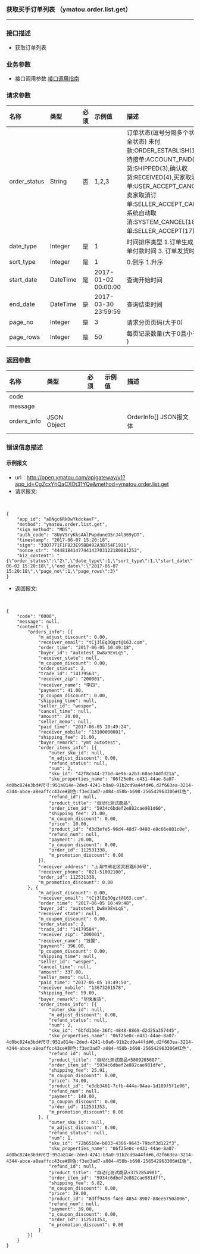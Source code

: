 ### 获取买手订单列表 （ymatou.order.list.get）

---

### 接口描述

* 获取订单列表

### 业务参数

* 接口调用参数 [接口调用指南](/openapi/how-to-call-api.md)


### 请求参数

| 名称 | 类型 | 必须 | 示例值 | 描述 |
| :--- | :--- | :--- | :--- | :--- |
| order\_status | String | 否 | 1,2,3 | 订单状态(逗号分隔多个状态,传空为全状态) 未付款:ORDER_ESTABLISH(1),已付款待接单:ACCOUNT_PAID(2),已发货:SHIPPED(3),确认收货:RECEIVED(4),买家取消订单:USER_ACCEPT_CANCEL(12),卖家取消订单:SELLER_ACCEPT_CANCEL(13),系统自动取消:SYSTEM_CANCEL(18),已接单:SELLER_ACCEPT(17)  |
| date\_type | Integer | 是 | 1 | 时间排序类型 1.订单生成时间  2.订单付款时间  3. 订单发货时间 |
| sort\_type | Integer | 是 | 1 | 0.倒序  1.升序 |
| start\_date | DateTime | 是 | 2017-01-02 00:00:00 | 查询开始时间 |
| end\_date | DateTime | 是 | 2017-03-30 23:59:59 | 查询结束时间 |
| page\_no | Integer | 是 | 3 | 请求分页页码(大于0) |
| page\_rows | Integer | 是 | 50 | 每页记录数量(大于0且小于等于100 )|

### 返回参数

| 名称 | 类型 | 必须 | 示例值 | 描述 |
| :--- | :--- | :--- | :--- | :--- |
| code |  |  |  |  |
| message |  |  |  |  |
| orders\_info | JSON Object |  |  |  OrderInfo\[\] JSON报文体|
|  |  |  |  |  |


### 错误信息描述



#### 示例报文

* url：http://open.ymatou.com/apigateway/v1?app_id=CgZcxYhQaCXOt31YQe&method=ymatou.order.list.get
* 请求报文:    
<br  />


```
{
	"app_id": "aBNgc6RkDwYkdckavF",
	"method": "ymatou.order.list.get",
	"sign_method": "MD5",
	"auth_code": "8UyV9ryKksAAlPwpduneO5rJ4l369yDT",
	"timestamp": "2017-06-07 15:20:18",
	"sign": "33D7771F1FB23E95BB492A3B754F1911",
	"nonce_str": "4448184147744143703122180081252",
	"biz_content": "{\"order_status\":\"2\",\"date_type\":1,\"sort_type\":1,\"start_date\":\"2017-06-02 15:20:18\",\"end_date\":\"2017-06-07 15:20:18\",\"page_no\":1,\"page_rows\":3}"
}
```


* 返回报文:   
<br  />


```
{
	"code": "0000",
	"message": null,
	"content": {
		"orders_info": [{
			"m_adjust_discount": 0.00,
			"receiver_email": "tCj3lEq3Ogzt@163.com",
			"order_time": "2017-06-05 10:49:18",
			"buyer_id": "autotest_Dw8x9EvLqS",
			"receiver_state": null,
			"m_coupon_discount": 0.00,
			"order_status": 2,
			"trade_id": "14179563",
			"receiver_zip": "200001",
			"receiver_name": "李四",
			"payment": 41.00,
			"p_coupon_discount": 0.00,
			"shipping_time": null,
			"seller_id": "wesper",
			"cancel_time": null,
			"amount": 20.00,
			"seller_memo": null,
			"paid_time": "2017-06-05 10:49:24",
			"receiver_mobile": "13100000001",
			"shipping_fee": 21.00,
			"buyer_remark": "ymt autotest",
			"order_items_info": [{
				"outer_sku_id": null,
				"m_adjust_discount": 0.00,
				"refund_status": null,
				"num": 2,
				"sku_id": "42f8cb44-271d-4e96-a2b3-60ae34dfd21a",
				"sku_properties_name": "06f25e0c-e431-44ae-8a07-4d0bc824e3bd#尺寸:951a814e-2ded-4241-b9a0-91b2cd9a44fd#6,d2f663ea-3214-4344-abce-a8eaffcc43ce#颜色:f3ed3ad7-a084-450b-b698-256542963306#红色",
				"refund_id": null,
				"product_title": "自动化测试商品",
				"order_item_id": "5934c6bdef2e882cae981d60",
				"shipping_fee": 21.00,
				"m_coupon_discount": 0.00,
				"price": 10.00,
				"product_id": "d3d3efe5-96d4-48d7-9480-e8c66e881c0e",
				"refund_num": null,
				"payment": 20.00,
				"p_coupon_discount": 0.00,
				"order_id": 112531338,
				"m_promotion_discount": 0.00
			}],
			"receiver_address": "上海市闸北区灵石路636号",
			"receiver_phone": "021-51002100",
			"order_id": 112531338,
			"m_promotion_discount": 0.00
		}, {
			"m_adjust_discount": 0.00,
			"receiver_email": "tCj3lEq3Ogzt@163.com",
			"order_time": "2017-06-05 10:49:48",
			"buyer_id": "autotest_Dw8x9EvLqS",
			"receiver_state": null,
			"m_coupon_discount": 0.00,
			"order_status": 2,
			"trade_id": "14179584",
			"receiver_zip": "200001",
			"receiver_name": "钱翼",
			"payment": 396.00,
			"p_coupon_discount": 0.00,
			"shipping_time": null,
			"seller_id": "wesper",
			"cancel_time": null,
			"amount": 337.00,
			"seller_memo": null,
			"paid_time": "2017-06-05 10:49:50",
			"receiver_mobile": "13673201578",
			"shipping_fee": 59.00,
			"buyer_remark": "尽快发货",
			"order_items_info": [{
				"outer_sku_id": null,
				"m_adjust_discount": 0.00,
				"refund_status": null,
				"num": 2,
				"sku_id": "6bfd136e-36fc-4848-8869-d2d25a357445",
				"sku_properties_name": "06f25e0c-e431-44ae-8a07-4d0bc824e3bd#尺寸:951a814e-2ded-4241-b9a0-91b2cd9a44fd#6,d2f663ea-3214-4344-abce-a8eaffcc43ce#颜色:f3ed3ad7-a084-450b-b698-256542963306#红色",
				"refund_id": null,
				"product_title": "自动化测试商品+5809205607",
				"order_item_id": "5934c6dbef2e882cae981dfe",
				"shipping_fee": 25.91,
				"m_coupon_discount": 0.00,
				"price": 74.00,
				"product_id": "e3db3461-7cfb-444a-94aa-1d189f5f1e96",
				"refund_num": null,
				"payment": 148.00,
				"p_coupon_discount": 0.00,
				"order_id": 112531353,
				"m_promotion_discount": 0.00
			}, {
				"outer_sku_id": null,
				"m_adjust_discount": 0.00,
				"refund_status": null,
				"num": 1,
				"sku_id": "72b6510e-b033-4366-9643-79bdf3d122f3",
				"sku_properties_name": "06f25e0c-e431-44ae-8a07-4d0bc824e3bd#尺寸:951a814e-2ded-4241-b9a0-91b2cd9a44fd#6,d2f663ea-3214-4344-abce-a8eaffcc43ce#颜色:f3ed3ad7-a084-450b-b698-256542963306#红色",
				"refund_id": null,
				"product_title": "自动化测试商品+3752854981",
				"order_item_id": "5934c6dbef2e882cae981dff",
				"shipping_fee": 6.82,
				"m_coupon_discount": 0.00,
				"price": 39.00,
				"product_id": "8dff9498-f4e8-4854-8907-88ee5750a006",
				"refund_num": null,
				"payment": 39.00,
				"p_coupon_discount": 0.00,
				"order_id": 112531353,
				"m_promotion_discount": 0.00
			}
		}]
	}
}
```

